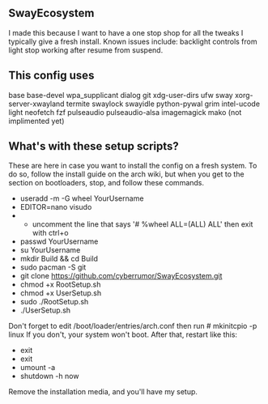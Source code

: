 SwayEcosystem
--------------------------------------------------
I made this because I want to have a one stop shop
for all the tweaks I typically give a fresh install.
Known issues include:
backlight controls from light stop working after resume from suspend.

This config uses
--------------------------------------------------
base
base-devel
wpa_supplicant
dialog
git
xdg-user-dirs
ufw
sway
xorg-server-xwayland
termite
swaylock
swayidle
python-pywal
grim
intel-ucode
light
neofetch
fzf
pulseaudio
pulseaudio-alsa
imagemagick
mako (not implimented yet)

What's with these setup scripts?
--------------------------------------------------
These are here in case you want to install the config on a fresh system.
To do so, follow the install guide on the arch wiki, but when you get
to the section on bootloaders, stop, and follow these commands. 

- useradd -m -G wheel YourUsername
- EDITOR=nano visudo
- - uncomment the line that says '# %wheel ALL=(ALL) ALL' then exit with ctrl+o
- passwd YourUsername
- su YourUsername
- mkdir Build && cd Build
- sudo pacman -S git
- git clone https://github.com/cyberrumor/SwayEcosystem.git
- chmod +x RootSetup.sh
- chmod +x UserSetup.sh
- sudo ./RootSetup.sh
- ./UserSetup.sh

Don't forget to edit /boot/loader/entries/arch.conf then run # mkinitcpio -p linux
If you don't, your system won't boot. After that, restart like this:

- exit
- exit
- umount -a
- shutdown -h now

Remove the installation media, and you'll have my setup. 
